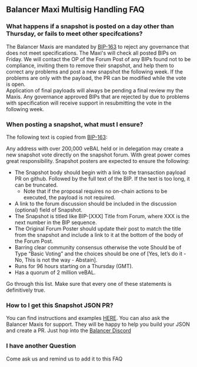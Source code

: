 ## Balancer Maxi Multisig Handling FAQ


### What happens if a snapshot is posted on a day other than Thursday, or fails to meet other specifcations?
The Balancer Maxis are mandated by [BIP-163](https://snapshot.org/#/balancer.eth/proposal/0xcd2cab0522b0e9a90ad40f93aca4505b17d60468224c22b69c4f9bd2bbd64e31) to reject
any governance that does not meet specifications.  The Maxi's will check all posted BIPs on Friday.  We will contact
the OP of the Forum Post of any BIPs found not to be compliance, inviting them to remove their snapshot, and help them
to correct any problems and post a new snapshot the following week.   If the problems are only with the payload,
the PR can be modified while the vote is open.  
Application of final payloads will always be pending a final review my the Maxis.  Any governance approved BIPs
that are rejected by due to problems with specification will receive support in resubmitting the vote in the following
week. 

### When posting a snapshot, what must I ensure?
The following text is copied from [BIP-163](https://snapshot.org/#/balancer.eth/proposal/0xcd2cab0522b0e9a90ad40f93aca4505b17d60468224c22b69c4f9bd2bbd64e31):

Any address with over 200,000 veBAL held or in delegation may create a new snapshot vote directly on the snapshot forum. With great power comes great responsibility. Snapshot posters are expected to ensure the following:

- The Snapshot body should begin with a link to the transaction payload PR on github.  Followed by the full text of the BIP. If the text is too long, it can be truncated.
  - Note that if the proposal requires no on-chain actions to be executed, the payload is not required.
- A link to the forum discussion should be included in the discussion (optional) field of Snapshot.
- The Snapshot is titled like BIP-[XXX] Title from Forum, where XXX is the next number in the BIP sequence.
- The Original Forum Poster should update their post to match the title from the snapshot and include a link to it at the bottom of the body of the Forum Post.
- Barring clear community consensus otherwise the vote Should be of Type “Basic Voting” and the choices should be one of [Yes, let’s do it - No, This is not the way - Abstain].
- Runs for 96 hours starting on a Thursday (GMT).
- Has a quorum of 2 million veBAL.

Go through this list.  Make sure that every one of these statements is definitively true.

### How to I get this Snapshot JSON PR?
You can find instructions and examples [HERE](BIPs/00examples/).  You can also ask the Balancer Maxis for support.  They
will be happy to help you build your JSON and create a PR.  Just hop into the [Balancer Discord](https://discord.balancer.fi/)

### I have another Question
Come ask us and remind us to add it to this FAQ
